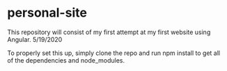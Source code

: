 # personal-site
This repository will consist of my first attempt at my first website using Angular. 5/19/2020

To properly set this up, simply clone the repo and run npm install to get all of the dependencies and node_modules. 

